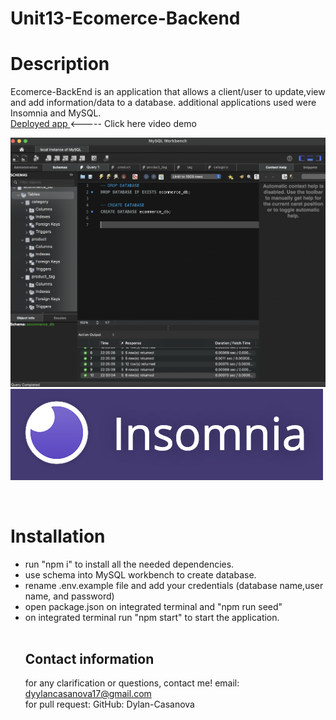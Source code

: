 # Unit13-Ecomerce-Backend
# Description
Ecomerce-BackEnd is an application that allows a client/user to update,view and add information/data to a database. additional applications used were Insomnia and MySQL. <br>
<a href="https://youtu.be/A_wUsUgEyFA"> Deployed app </a> <----- Click here video demo
<br>

![initialPage](./assets/numer1.png)
![inmsonia](./assets/number2.png) 


<br>

# Installation
<ul>
<li>run "npm i" to install all the needed dependencies.</li>
<li>use schema into MySQL workbench to create database.</li>
<li>rename .env.example file and add your credentials (database name,user name, and password)</li>
<li>open package.json on integrated terminal and "npm run seed" </li>
<li>on integrated terminal run "npm start" to start the application.</li>

<br>

## Contact information 

for any clarification or questions, contact me! email: dyylancasanova17@gmail.com <br>
for pull request:
GitHub: Dylan-Casanova